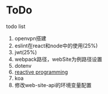 # ToDo
todo list
1. openvpn搭建
2. eslint在react和node中的使用(25%)
4. jwt(25%)
5. webpack路径，webSite为例路径设置
6. dotenv
7. [reactive programming](http://blog.leapoahead.com/2016/03/02/introduction-to-reactive-programming/)
8. koa
9. 修改web-site-api的环境变量配置
